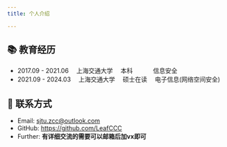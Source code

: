 ```yaml
---
title: 个人介绍

---
```

## 📚 教育经历

- 2017.09 - 2021.06&emsp; 上海交通大学&emsp; 本科 &emsp; &emsp;&ensp;  信息安全
- 2021.09 - 2024.03&emsp; 上海交通大学&emsp; 硕士在读&emsp; 电子信息(网络空间安全) 


## :email: 联系方式

- Email:  <a href="mailto:sjtu.zcc@outlook.com">sjtu.zcc@outlook.com</a>
- GitHub: <https://github.com/LeafCCC>
- Further: **有详细交流的需要可以邮箱后加vx即可**

